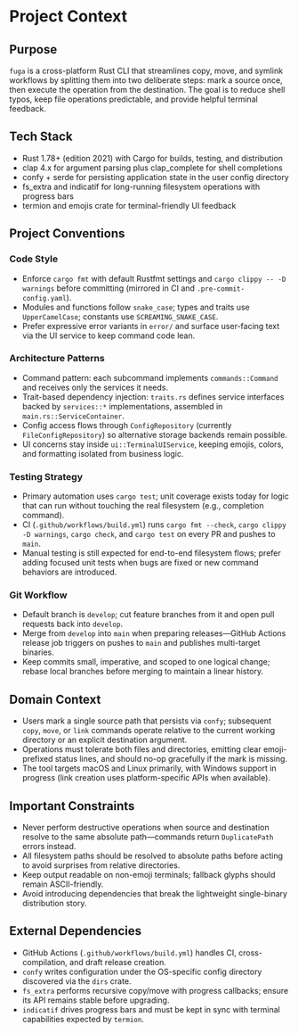 # Project Context

## Purpose
`fuga` is a cross-platform Rust CLI that streamlines copy, move, and symlink workflows by splitting them into two deliberate steps: mark a source once, then execute the operation from the destination. The goal is to reduce shell typos, keep file operations predictable, and provide helpful terminal feedback.

## Tech Stack
- Rust 1.78+ (edition 2021) with Cargo for builds, testing, and distribution
- clap 4.x for argument parsing plus clap_complete for shell completions
- confy + serde for persisting application state in the user config directory
- fs_extra and indicatif for long-running filesystem operations with progress bars
- termion and emojis crate for terminal-friendly UI feedback

## Project Conventions

### Code Style
- Enforce `cargo fmt` with default Rustfmt settings and `cargo clippy -- -D warnings` before committing (mirrored in CI and `.pre-commit-config.yaml`).
- Modules and functions follow `snake_case`; types and traits use `UpperCamelCase`; constants use `SCREAMING_SNAKE_CASE`.
- Prefer expressive error variants in `error/` and surface user-facing text via the UI service to keep command code lean.

### Architecture Patterns
- Command pattern: each subcommand implements `commands::Command` and receives only the services it needs.
- Trait-based dependency injection: `traits.rs` defines service interfaces backed by `services::*` implementations, assembled in `main.rs::ServiceContainer`.
- Config access flows through `ConfigRepository` (currently `FileConfigRepository`) so alternative storage backends remain possible.
- UI concerns stay inside `ui::TerminalUIService`, keeping emojis, colors, and formatting isolated from business logic.

### Testing Strategy
- Primary automation uses `cargo test`; unit coverage exists today for logic that can run without touching the real filesystem (e.g., completion command).
- CI (`.github/workflows/build.yml`) runs `cargo fmt --check`, `cargo clippy -D warnings`, `cargo check`, and `cargo test` on every PR and pushes to `main`.
- Manual testing is still expected for end-to-end filesystem flows; prefer adding focused unit tests when bugs are fixed or new command behaviors are introduced.

### Git Workflow
- Default branch is `develop`; cut feature branches from it and open pull requests back into `develop`.
- Merge from `develop` into `main` when preparing releases—GitHub Actions release job triggers on pushes to `main` and publishes multi-target binaries.
- Keep commits small, imperative, and scoped to one logical change; rebase local branches before merging to maintain a linear history.

## Domain Context
- Users mark a single source path that persists via `confy`; subsequent `copy`, `move`, or `link` commands operate relative to the current working directory or an explicit destination argument.
- Operations must tolerate both files and directories, emitting clear emoji-prefixed status lines, and should no-op gracefully if the mark is missing.
- The tool targets macOS and Linux primarily, with Windows support in progress (link creation uses platform-specific APIs when available).

## Important Constraints
- Never perform destructive operations when source and destination resolve to the same absolute path—commands return `DuplicatePath` errors instead.
- All filesystem paths should be resolved to absolute paths before acting to avoid surprises from relative directories.
- Keep output readable on non-emoji terminals; fallback glyphs should remain ASCII-friendly.
- Avoid introducing dependencies that break the lightweight single-binary distribution story.

## External Dependencies
- GitHub Actions (`.github/workflows/build.yml`) handles CI, cross-compilation, and draft release creation.
- `confy` writes configuration under the OS-specific config directory discovered via the `dirs` crate.
- `fs_extra` performs recursive copy/move with progress callbacks; ensure its API remains stable before upgrading.
- `indicatif` drives progress bars and must be kept in sync with terminal capabilities expected by `termion`.

